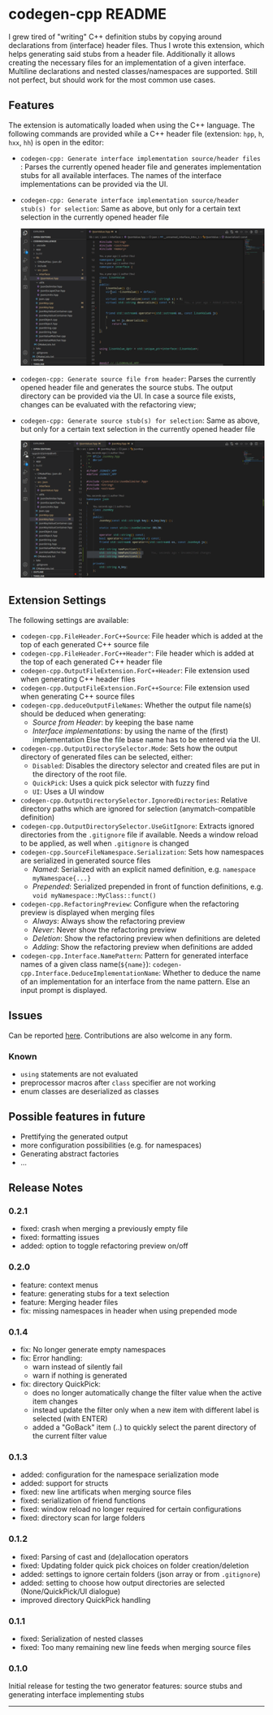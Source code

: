 # codegen-cpp README

I grew tired of "writing" C++ definition stubs by copying around declarations from (interface) header files. Thus I wrote this extension, which helps generating said stubs from a header file. Additionally it allows creating the necessary files for an implementation of a given interface. Multiline declarations and nested classes/namespaces are supported.
Still not perfect, but should work for the most common use cases.

## Features

The extension is automatically loaded when using the C++ language.
The following commands are provided while a C++ header file (extension: `hpp`, `h`, `hxx`, `hh`) is open in the editor:

- `codegen-cpp: Generate interface implementation source/header files` : Parses the currently opened header file and generates implementation stubs for all available interfaces. The names of the interface implementations can be provided via the UI.
- `codegen-cpp: Generate interface implementation source/header stub(s) for selection`: Same as above, but only for a certain text selection in the currently opened header file

  ![](./docu/showcase_generate_interface_impl_stubs.gif)

- `codegen-cpp: Generate source file from header`: Parses the currently opened header file and generates the source stubs. The output directory can be provided via the UI. In case a source file exists, changes can be evaluated with the refactoring view;
- `codegen-cpp: Generate source stub(s) for selection`: Same as above, but only for a certain text selection in the currently opened header file

  ![](./docu/showcase_merge_source_files.gif)

## Extension Settings

The following settings are available:

- `codegen-cpp.FileHeader.ForC++Source`: File header which is added at the top of each generated C++ source file
- `codegen-cpp.FileHeader.ForC++Header"`: File header which is added at the top of each generated C++ header file
- `codegen-cpp.OutputFileExtension.ForC++Header`: File extension used when generating C++ header files
- `codegen-cpp.OutputFileExtension.ForC++Source`: File extension used when generating C++ source files
- `codegen-cpp.deduceOutputFileNames`: Whether the output file name(s) should be deduced when generating:
  - _Source from Header_: by keeping the base name
  - _Interface implementations_: by using the name of the (first) implementation
    Else the file base name has to be entered via the UI.
- `codegen-cpp.OutputDirectorySelector.Mode`: Sets how the output directory of generated files can be selected, either:
  - `Disabled`: Disables the directory selector and created files are put in the directory of the root file.
  - `QuickPick`: Uses a quick pick selector with fuzzy find
  - `UI`: Uses a UI window
- `codegen-cpp.OutputDirectorySelector.IgnoredDirectories`: Relative directory paths which are ignored for selection (anymatch-compatible definition)
- `codegen-cpp.OutputDirectorySelector.UseGitIgnore`: Extracts ignored directories from the `.gitignore` file if available. Needs a window reload to be applied, as well when `.gitignore` is changed
- `codegen-cpp.SourceFileNamespace.Serialization`: Sets how namespaces are serialized in generated source files
  - _Named_: Serialized with an explicit named definition, e.g. `namespace myNamespace{...}`
  - _Prepended_: Serialized prepended in front of function definitions, e.g. `void myNamespace::MyClass::funct()`
- `codegen-cpp.RefactoringPreview`: Configure when the refactoring preview is displayed when merging files
  - _Always_: Always show the refactoring preview
  - _Never_: Never show the refactoring preview
  - _Deletion_: Show the refactoring preview when definitions are deleted
  - _Adding_: Show the refactoring preview when definitions are added
- `codegen-cpp.Interface.NamePattern`: Pattern for generated interface names of a given class name(`${name}`): `codegen-cpp.Interface.DeduceImplementationName`: Whether to deduce the name of an implementation for an interface from the name pattern. Else an input prompt is displayed.

## Issues

Can be reported [here](https://github.com/HerrFroehlich/vscode_cpp_codegen/issues). Contributions are also welcome in any form.

### Known

- `using` statements are not evaluated
- preprocessor macros after `class` specifier are not working
- enum classes are deserialized as classes

## Possible features in future

- Prettifying the generated output
- more configuration possibilities (e.g. for namespaces)
- Generating abstract factories
- ...

## Release Notes

### 0.2.1

- fixed: crash when merging a previously empty file
- fixed: formatting issues
- added: option to toggle refactoring preview on/off

### 0.2.0

- feature: context menus
- feature: generating stubs for a text selection
- feature: Merging header files
- fix: missing namespaces in header when using prepended mode

### 0.1.4

- fix: No longer generate empty namespaces
- fix: Error handling:
  - warn instead of silently fail
  - warn if nothing is generated
- fix: directory QuickPick:
  - does no longer automatically change the filter value when the active item changes
  - instead update the filter only when a new item with different label is selected (with ENTER)
  - added a "GoBack" item (..) to quickly select the parent directory of the current filter value

### 0.1.3

- added: configuration for the namespace serialization mode
- added: support for structs
- fixed: new line artificats when merging source files
- fixed: serialization of friend functions
- fixed: window reload no longer required for certain configurations
- fixed: directory scan for large folders

### 0.1.2

- fixed: Parsing of cast and (de)allocation operators
- fixed: Updating folder quick pick choices on folder creation/deletion
- added: settings to ignore certain folders (json array or from `.gitignore`)
- added: setting to choose how output directories are selected (None/QuickPick/UI dialogue)
- improved directory QuickPick handling

### 0.1.1

- fixed: Serialization of nested classes
- fixed: Too many remaining new line feeds when merging source files

### 0.1.0

Initial release for testing the two generator features: source stubs and generating interface implementing stubs

---
